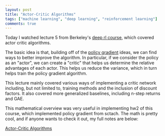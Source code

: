 ```yaml
---
layout: post
title: "Actor-Critic Algorithms"
tags: ["machine learning", "deep learning", "reinforcement learning"]
comments: true
---
```


Today I watched lecture 5 from Berkeley's [deep rl course](http://rail.eecs.berkeley.edu/deeprlcourse-fa17/index.html), which covered actor critic algorithms. 

The basic idea is that, building off of the [policy gradient](../05_30_18/) ideas, we can find ways to better improve the algorithm. In particular, if we consider the policy as an "actor", we can create a "critic" that helps us determine the relative advantages of each actor. This helps us reduce the variance, which in turn helps train the policy gradient algorithm.

This lecture mainly covered various ways of implementing a critic network including, but not limited to, training methods and the inclusion of discount factors. It also covered more generalized baselines, including n-step returns and GAE. 

This mathematical overview was very useful in implementing hw2 of this course, which implemented policy gradient from sctach. The math is pretty cool, and if anyone wants to check it out, my full notes are below:

[Actor-Critic Algorithms](../pdfs/Actor_Critic_Algorithms.pdf)